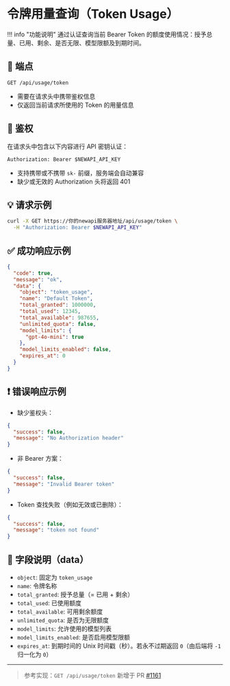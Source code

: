 # 令牌用量查询（Token Usage）

!!! info "功能说明"
    通过认证查询当前 Bearer Token 的额度使用情况：授予总量、已用、剩余、是否无限、模型限额及到期时间。

## 📮 端点

```
GET /api/usage/token
```

- 需要在请求头中携带鉴权信息
- 仅返回当前请求所使用的 Token 的用量信息

## 🔐 鉴权

在请求头中包含以下内容进行 API 密钥认证：

```
Authorization: Bearer $NEWAPI_API_KEY
```

- 支持携带或不携带 `sk-` 前缀，服务端会自动兼容
- 缺少或无效的 Authorization 头将返回 401

## 💡 请求示例

```bash
curl -X GET https://你的newapi服务器地址/api/usage/token \
  -H "Authorization: Bearer $NEWAPI_API_KEY"
```

## ✅ 成功响应示例

```json
{
  "code": true,
  "message": "ok",
  "data": {
    "object": "token_usage",
    "name": "Default Token",
    "total_granted": 1000000,
    "total_used": 12345,
    "total_available": 987655,
    "unlimited_quota": false,
    "model_limits": {
      "gpt-4o-mini": true
    },
    "model_limits_enabled": false,
    "expires_at": 0
  }
}
```

## ❗ 错误响应示例

- 缺少鉴权头：

```json
{
  "success": false,
  "message": "No Authorization header"
}
```

- 非 Bearer 方案：

```json
{
  "success": false,
  "message": "Invalid Bearer token"
}
```

- Token 查找失败（例如无效或已删除）：

```json
{
  "success": false,
  "message": "token not found"
}
```

## 🧾 字段说明（data）

- `object`: 固定为 `token_usage`
- `name`: 令牌名称
- `total_granted`: 授予总量（= 已用 + 剩余）
- `total_used`: 已使用额度
- `total_available`: 可用剩余额度
- `unlimited_quota`: 是否为无限额度
- `model_limits`: 允许使用的模型列表
- `model_limits_enabled`: 是否启用模型限额
- `expires_at`: 到期时间的 Unix 时间戳（秒）。若永不过期返回 `0`（由后端将 `-1` 归一化为 `0`）

---

> 参考实现：`GET /api/usage/token` 新增于 PR [#1161](https://github.com/QuantumNous/new-api/pull/1161)
